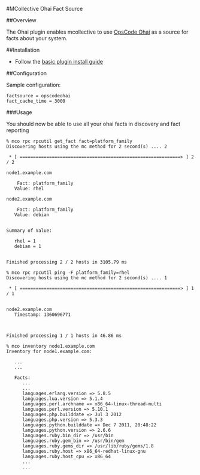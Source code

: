 #MCollective Ohai Fact Source

##Overview

The Ohai plugin enables mcollective to use [OpsCode Ohai](http://wiki.opscode.com/display/chef/Ohai) as a source for facts about your system.

##Installation

 * Follow the [basic plugin install guide](http://projects.puppetlabs.com/projects/mcollective-plugins/wiki/InstalingPlugins)

##Configuration

Sample configuration:

```
factsource = opscodeohai
fact_cache_time = 3000
```

###Usage

You should now be able to use all your ohai facts in discovery and fact reporting

```
% mco rpc rpcutil get_fact fact=platform_family
Discovering hosts using the mc method for 2 second(s) .... 2

 * [ ============================================================> ] 2 / 2

node1.example.com

    Fact: platform_family
   Value: rhel

node2.example.com

    Fact: platform_family
   Value: debian


Summary of Value:

   rhel = 1
   debian = 1


Finished processing 2 / 2 hosts in 3105.79 ms
```

```
% mco rpc rpcutil ping -F platform_family=rhel
Discovering hosts using the mc method for 2 second(s) .... 1

 * [ ============================================================> ] 1 / 1


node2.example.com
   Timestamp: 1360696771



Finished processing 1 / 1 hosts in 46.86 ms
```


```
% mco inventory node1.example.com
Inventory for node1.example.com:

   ...
   ...

   Facts:
      ...
      ...
      languages.erlang.version => 5.8.5
      languages.lua.version => 5.1.4
      languages.perl.archname => x86_64-linux-thread-multi
      languages.perl.version => 5.10.1
      languages.php.builddate => Jul 3 2012
      languages.php.version => 5.3.3
      languages.python.builddate => Dec 7 2011, 20:48:22
      languages.python.version => 2.6.6
      languages.ruby.bin_dir => /usr/bin
      languages.ruby.gem_bin => /usr/bin/gem
      languages.ruby.gems_dir => /usr/lib/ruby/gems/1.8
      languages.ruby.host => x86_64-redhat-linux-gnu
      languages.ruby.host_cpu => x86_64
      ...
      ...
```

